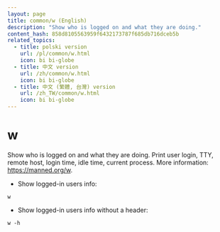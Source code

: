 ```yaml
---
layout: page
title: common/w (English)
description: "Show who is logged on and what they are doing."
content_hash: 858d8105563959f6432173787f685db716dceb5b
related_topics:
  - title: polski version
    url: /pl/common/w.html
    icon: bi bi-globe
  - title: 中文 version
    url: /zh/common/w.html
    icon: bi bi-globe
  - title: 中文 (繁體, 台灣) version
    url: /zh_TW/common/w.html
    icon: bi bi-globe
---
```

# w

Show who is logged on and what they are doing.
Print user login, TTY, remote host, login time, idle time, current process.
More information: <https://manned.org/w>.

- Show logged-in users info:

`w`

- Show logged-in users info without a header:

`w -h`
